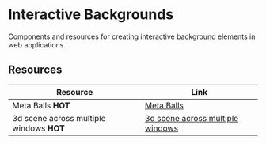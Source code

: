 # Interactive Backgrounds

Components and resources for creating interactive background elements in web applications.

## Resources

| Resource | Link |
|---|---|
| Meta Balls **HOT** | [Meta Balls](https://www.reactbits.dev/animations/meta-balls) | 
| 3d scene across multiple windows  **HOT** | [3d scene across multiple windows](https://github.com/bgstaal/multipleWindow3dScene) | 


 
